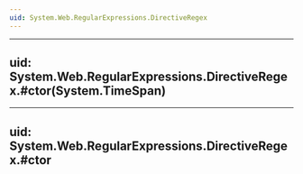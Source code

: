 ```yaml
---
uid: System.Web.RegularExpressions.DirectiveRegex
---
```


---
uid: System.Web.RegularExpressions.DirectiveRegex.#ctor(System.TimeSpan)
---

---
uid: System.Web.RegularExpressions.DirectiveRegex.#ctor
---
